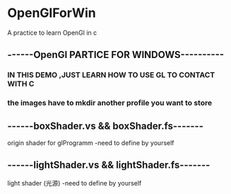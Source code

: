 # OpenGlForWin
A practice to learn OpenGl in c
## ------OpenGl PARTICE FOR WINDOWS----------
### IN THIS DEMO ,JUST LEARN HOW TO USE GL TO CONTACT WITH C

### the images have to mkdir another profile you want to store

## ------boxShader.vs && boxShader.fs-------
origin shader for glProgramm -need to define by yourself 

## ------lightShader.vs && lightShader.fs-------
light shader (光源) -need to define by yourself 
